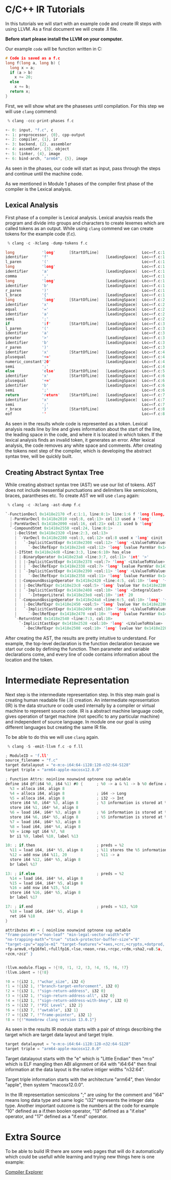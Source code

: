 # C/C++ IR Tutorials

In this tutorials we will start with an example code and create IR steps with using LLVM. As a final document we will create .ll file.

**Before start please install the LLVM on your computer.**

Our example `code` will be function written in C:

``` C
# Code is saved as a f.c
long f(long a, long b) {
  long x = a;
  if (a > b)
    x += 20;
  else
    x += b;
  return x;
}
```

First, we will show what are the phaseses until compilation. For this step we will use `clang` commend:

``` c
 % clang -ccc-print-phases f.c

+- 0: input, "f.c", c
+- 1: preprocessor, {0}, cpp-output
+- 2: compiler, {1}, ir
+- 3: backend, {2}, assembler
+- 4: assembler, {3}, object
+- 5: linker, {4}, image
+- 6: bind-arch, "arm64", {5}, image
```

As seen in the phases, our code will start as input, pass through the steps and continue until the machine code.

As we mentioned in Module 1 phases of the compiler first phase of the compiler is the Lexical analysis.

## Lexical Analysis

First phase of a compiler is Lexical analysis. Lexical anaylsis reads the program and divide into groups and characters to create lexemes which are called tokens as an output. While using `clang` commend we can create tokens for the example code (f.c).

``` c
 % clang -c -Xclang -dump-tokens f.c

long            'long'      [StartOfLine]                   Loc=<f.c:1:1>
identifier      'f'                         [LeadingSpace]  Loc=<f.c:1:6>
l_paren         '('                                         Loc=<f.c:1:7>
long            'long'                                      Loc=<f.c:1:8>
identifier      'a'                         [LeadingSpace]  Loc=<f.c:1:13>
comma           ','                                         Loc=<f.c:1:14>
long            'long'                      [LeadingSpace]  Loc=<f.c:1:16>
identifier      'b'                         [LeadingSpace]  Loc=<f.c:1:21>
r_paren         ')'                                         Loc=<f.c:1:22>
l_brace         '{'                         [LeadingSpace]  Loc=<f.c:1:24>
long            'long'      [StartOfLine]   [LeadingSpace]  Loc=<f.c:2:3>
identifier      'x'                         [LeadingSpace]  Loc=<f.c:2:8>
equal           '='                         [LeadingSpace]  Loc=<f.c:2:10>
identifier      'a'                         [LeadingSpace]  Loc=<f.c:2:12>
semi            ';'                                         Loc=<f.c:2:13>
if              'if'        [StartOfLine]   [LeadingSpace]  Loc=<f.c:3:3>
l_paren         '('                         [LeadingSpace]  Loc=<f.c:3:6>
identifier      'a'                                         Loc=<f.c:3:7>
greater         '>'                         [LeadingSpace]  Loc=<f.c:3:9>
identifier      'b'                         [LeadingSpace]  Loc=<f.c:3:11>
r_paren         ')'                                         Loc=<f.c:3:12>
identifier      'x'         [StartOfLine]   [LeadingSpace]  Loc=<f.c:4:5>
plusequal       '+='                        [LeadingSpace]  Loc=<f.c:4:7>
numeric_constant'20'                        [LeadingSpace]  Loc=<f.c:4:10>
semi            ';'                                         Loc=<f.c:4:12>
else            'else'      [StartOfLine]   [LeadingSpace]  Loc=<f.c:5:3>
identifier      'x'         [StartOfLine]   [LeadingSpace]  Loc=<f.c:6:5>
plusequal       '+='                        [LeadingSpace]  Loc=<f.c:6:7>
identifier      'b'                         [LeadingSpace]  Loc=<f.c:6:10>
semi            ';'                                         Loc=<f.c:6:11>
return          'return'    [StartOfLine]   [LeadingSpace]  Loc=<f.c:7:3>
identifier      'x'                         [LeadingSpace]  Loc=<f.c:7:10>
semi            ';'                                         Loc=<f.c:7:11>
r_brace         '}'         [StartOfLine]                   Loc=<f.c:8:1>
eof             ''                                          Loc=<f.c:8:2>

```

As seen in the results whole code is represented as a token. Lexical analysis reads line by line and gives information about the start of the line, the leading space in the code, and where it is located in which token. If the lexical analysis finds an invalid token, it generates an error. After lexical analysis, the code removes any white space and comments. After creating the tokens next step of the compiler, which is developing the abstract syntax tree, will be quickly built. 

## Creating Abstract Syntax Tree

While creating abstract syntax tree (AST) we use our list of tokens. AST does not include inessential punctuations and delimiters like semicolons, braces, parantheses etc. To create AST we will use `clang` again:

``` c
 % clang -c -Xclang -ast-dump f.c

`-FunctionDecl 0x1418e2170 <f.c:1:1, line:8:1> line:1:6 f 'long (long, long)'
  |-ParmVarDecl 0x1418e2010 <col:8, col:13> col:13 used a 'long'
  |-ParmVarDecl 0x1418e2090 <col:16, col:21> col:21 used b 'long'
  `-CompoundStmt 0x1418e2550 <col:24, line:8:1>
    |-DeclStmt 0x1418e2320 <line:2:3, col:13>
    | `-VarDecl 0x1418e2280 <col:3, col:12> col:8 used x 'long' cinit
    |   `-ImplicitCastExpr 0x1418e2308 <col:12> 'long' <LValueToRValue>
    |     `-DeclRefExpr 0x1418e22e8 <col:12> 'long' lvalue ParmVar 0x1418e2010 'a' 'long'
    |-IfStmt 0x1418e24d8 <line:3:3, line:6:10> has_else
    | |-BinaryOperator 0x1418e23a8 <line:3:7, col:11> 'int' '>'
    | | |-ImplicitCastExpr 0x1418e2378 <col:7> 'long' <LValueToRValue>
    | | | `-DeclRefExpr 0x1418e2338 <col:7> 'long' lvalue ParmVar 0x1418e2010 'a' 'long'
    | | `-ImplicitCastExpr 0x1418e2390 <col:11> 'long' <LValueToRValue>
    | |   `-DeclRefExpr 0x1418e2358 <col:11> 'long' lvalue ParmVar 0x1418e2090 'b' 'long'
    | |-CompoundAssignOperator 0x1418e2420 <line:4:5, col:10> 'long' '+=' ComputeLHSTy='long' ComputeResultTy='long'
    | | |-DeclRefExpr 0x1418e23c8 <col:5> 'long' lvalue Var 0x1418e2280 'x' 'long'
    | | `-ImplicitCastExpr 0x1418e2408 <col:10> 'long' <IntegralCast>
    | |   `-IntegerLiteral 0x1418e23e8 <col:10> 'int' 20
    | `-CompoundAssignOperator 0x1418e24a8 <line:6:5, col:10> 'long' '+=' ComputeLHSTy='long' ComputeResultTy='long'
    |   |-DeclRefExpr 0x1418e2450 <col:5> 'long' lvalue Var 0x1418e2280 'x' 'long'
    |   `-ImplicitCastExpr 0x1418e2490 <col:10> 'long' <LValueToRValue>
    |     `-DeclRefExpr 0x1418e2470 <col:10> 'long' lvalue ParmVar 0x1418e2090 'b' 'long'
    `-ReturnStmt 0x1418e2540 <line:7:3, col:10>
      `-ImplicitCastExpr 0x1418e2528 <col:10> 'long' <LValueToRValue>
        `-DeclRefExpr 0x1418e2508 <col:10> 'long' lvalue Var 0x1418e2280 'x' 'long'
```

After creating the AST, the results are pretty intuitive to understand. For example, the top-level declaration is the function declaration because we start our code by defining the function. Then parameter and variable declarations come, and every line of code contains information about the location and the token.

# Intermediate Representation

Next step is the intermediate representation step. In this step main goal is creating human readable file (.ll) creation. An intermediate representation (IR) is the data structure or code used internally by a compiler or virtual machine to represent source code. IR is a abstract machine language code, gives operation of target machine (not specific to any particular machine) and independent of source language. In module one our goal is using different languages but creating the same IR file.

To be able to do this we will use `clang` again.

``` C
 % clang -S -emit-llvm f.c -o f.ll

; ModuleID = 'f.ll'
source_filename = "f.c"
target datalayout = "e-m:o-i64:64-i128:128-n32:64-S128"
target triple = "arm64-apple-macosx12.0.0"

; Function Attrs: noinline nounwind optnone ssp uwtable
define i64 @f(i64 %0, i64 %1) #0 {      ; %0 -> a & %1 -> b %0 define as an "a" value
  %3 = alloca i64, align 8
  %4 = alloca i64, align 8              ; i64 -> Long
  %5 = alloca i64, align 8              ; i32 -> Int
  store i64 %0, i64* %3, align 8        ; %3 information is stored at %0
  store i64 %1, i64* %4, align 8
  %6 = load i64, i64* %3, align 8       ; %6 information is stored at %3
  store i64 %6, i64* %5, align 8        ; %5 information is stored at %6
  %7 = load i64, i64* %3, align 8
  %8 = load i64, i64* %4, align 8
  %9 = icmp sgt i64 %7, %8
  br i1 %9, label %10, label %13

10:	; if.then                           ; preds = %2
  %11 = load i64, i64* %5, align 8      ; %11 stores the %5 information
  %12 = add nsw i64 %11, 20             ; %11 -> a 
  store i64 %12, i64* %5, align 8
  br label %17

13:	; if.else                           ; preds = %2
  %14 = load i64, i64* %4, align 8
  %15 = load i64, i64* %5, align 8
  %16 = add nsw i64 %15, %14
  store i64 %16, i64* %5, align 8
  br label %17

17:	; if.end                            ; preds = %13, %10
  %18 = load i64, i64* %5, align 8
  ret i64 %18
}

attributes #0 = { noinline nounwind optnone ssp uwtable 
"frame-pointer"="non-leaf" "min-legal-vector-width"="0" 
"no-trapping-math"="true" "stack-protector-buffer-size"="8" 
"target-cpu"="apple-m1" "target-features"="+aes,+crc,+crypto,+dotprod,
+fp-armv8,+fp16fml,+fullfp16,+lse,+neon,+ras,+rcpc,+rdm,+sha2,+v8.5a,
+zcm,+zcz" }


!llvm.module.flags = !{!0, !1, !2, !3, !4, !5, !6, !7}
!llvm.ident = !{!8}

!0 = !{i32 1, !"wchar_size", i32 4}
!1 = !{i32 1, !"branch-target-enforcement", i32 0}
!2 = !{i32 1, !"sign-return-address", i32 0}
!3 = !{i32 1, !"sign-return-address-all", i32 0}
!4 = !{i32 1, !"sign-return-address-with-bkey", i32 0}
!5 = !{i32 7, !"PIC Level", i32 2}
!6 = !{i32 7, !"uwtable", i32 1}
!7 = !{i32 7, !"frame-pointer", i32 1}
!8 = !{!"Homebrew clang version 13.0.1"}
```

As seen in the results IR module starts with a pair of strings describing the target which are target data layout and target triple.

```C
target datalayout = "e-m:o-i64:64-i128:128-n32:64-S128"
target triple = "arm64-apple-macosx12.0.0"
```

Target datalayout starts with the "e" which is "Little Endian" then "m:o" which is ELF mangling then ABI alignment of i64 with "i64:64" then final information at the data layout is the native intiger widths "n32:64".

Target triple information starts with the architecture "arm64", then Vendor "apple", then system "macosx12.0.0".

In the IR representation semicolons ";" are using for the comment and "i64" means long data type and same logic "i32" represents the integer data type. Another important outcome is the numbers at the code for example "10" defined as a if.then boolen operator, "13" defined as a "if.else" operator, and "17" defined as a "if.end" operator.

# Extra Source

To be able to build IR there are some web pages that will do it automatically which could be usefull while learning and trying new things here is one example:

[Compiler Explorer](https://godbolt.org/)

